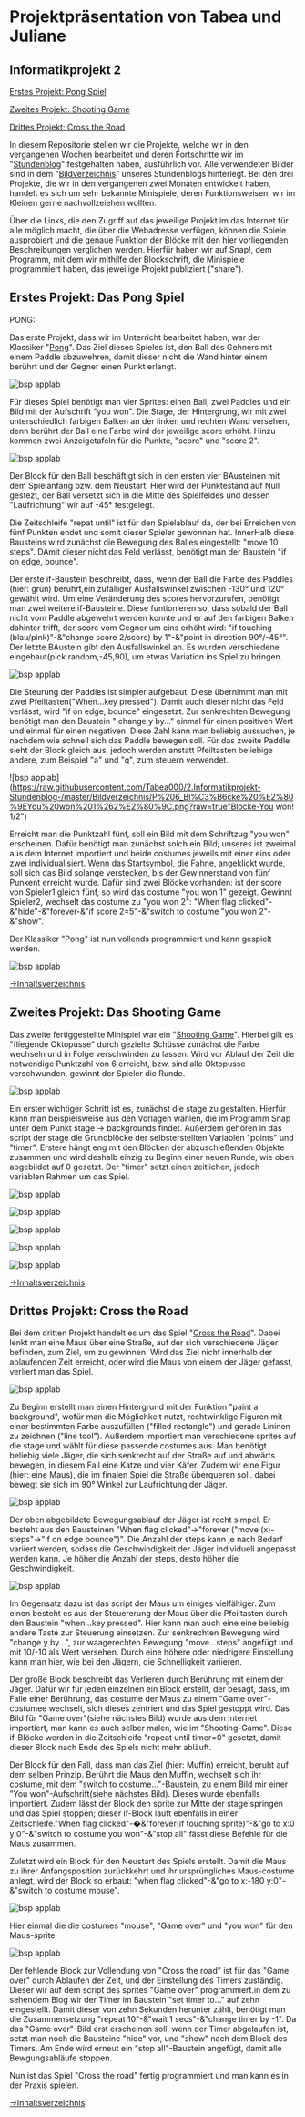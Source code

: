 # <a name="Inhaltsverzeichnis"></a> Projektpräsentation von Tabea und Juliane

## Informatikprojekt 2

[Erstes Projekt: Pong Spiel](#1)

[Zweites Projekt: Shooting Game](#2)

[Drittes Projekt: Cross the Road](#3)

In diesem Repositorie stellen wir die Projekte, welche wir in den vergangenen Wochen bearbeitet und deren Fortschritte wir im "<a href="https://github.com/Tabea000/2.Informatikprojekt-Stundenblog-">Stundenblog</a>" festgehalten haben, ausführlich vor. Alle verwendeten Bilder sind in dem "<a href="https://github.com/Tabea000/2.Informatikprojekt-Stundenblog-/tree/master/Bildverzeichnis">Bildverzeichnis</a>" unseres Stundenblogs hinterlegt. Bei den drei Projekte, die wir in den vergangenen zwei Monaten entwickelt haben, handelt es sich um sehr bekannte Minispiele, deren Funktionsweisen, wir im Kleinen gerne nachvollzeiehen wollten.

Über die Links, die den Zugriff auf das jeweilige Projekt im das Internet für alle möglich macht, die über die Webadresse verfügen, können die Spiele ausprobiert und die genaue Funktion der Blöcke mit den hier vorliegenden Beschreibungen verglichen werden. Hierfür haben wir auf Snap!, dem Programm, mit dem wir mithilfe der Blockschrift, die Minispiele programmiert haben, das jeweilige Projekt publiziert ("share").


## <a name="1"></a>Erstes Projekt: Das Pong Spiel


PONG:

Das erste Projekt, dass wir im Unterricht bearbeitet haben, war der 
Klassiker "<a href="https://snap.berkeley.edu/snapsource/snap.html#present:Username=Juliane000&ProjectName=Pong%20endg%C3%BCltige%20Version%2015.12">Pong</a>". Das Ziel dieses Spieles ist, den Ball des Gehners mit einem Paddle abzuwehren, damit dieser nicht die Wand hinter einem berührt und der Gegner einen Punkt erlangt.

![bsp applab](https://raw.githubusercontent.com/Tabea000/2.Informatikprojekt-Stundenblog-/master/Bildverzeichnis/P%202_%20stage%20mit%20sprites.png?raw=true "stage mit sprites")

Für dieses Spiel benötigt man vier Sprites: einen Ball, zwei Paddles und ein Bild mit der Aufschrift "you won". Die Stage, der Hintergrung, wir mit zwei unterschiedlich farbigen Balken an der linken und rechten Wand versehen, denn berührt der Ball eine Farbe wird der jeweilige score erhöht. Hinzu kommen zwei Anzeigetafeln für die Punkte, "score" und "score 2".

![bsp applab](https://raw.githubusercontent.com/Tabea000/2.Informatikprojekt-Stundenblog-/master/Bildverzeichnis/P%203_Block%20des%20Balls.png?raw=true "Block des Balls")

Der Block für den Ball beschäftigt sich in den ersten vier BAusteinen mit dem Spielanfang bzw. dem Neustart. Hier wird der Punktestand auf Null gestezt, der Ball versetzt sich in die Mitte des Spielfeldes und dessen "Laufrichtung" wir auf -45° festgelegt.

Die Zeitschleife "repat until" ist für den Spielablauf da, der bei Erreichen von fünf Punkten endet und somit dieser Spieler gewonnen hat. InnerHalb diese Bausteins wird zunächst die Bewegung des Balles eingestellt: "move 10 steps". DAmit dieser nicht das Feld verlässt, benötigt man der Baustein "if on edge, bounce".

Der erste if-Baustein beschreibt, dass, wenn der Ball die Farbe des Paddles (hier: grün) berührt,ein zufälliger Ausfallswinkel zwischen -130° und 120° gewählt wird. Um eine Veränderung des scores hervorzurufen, benötigt man zwei weitere if-Bausteine. Diese funtionieren so, dass sobald der Ball nicht vom Paddle abgewehrt werden konnte und er auf den farbigen Balken dahinter trifft, der score vom Gegner um eins erhöht wird: "if touching (blau/pink)"-&"change score 2/score) by 1"-&"point in direction 90°/-45°". Der letzte BAustein gibt den Ausfallswinkel an. Es wurden verschiedene eingebaut(pick random,-45,90), um etwas Variation ins Spiel zu bringen.

![bsp applab](https://raw.githubusercontent.com/Tabea000/2.Informatikprojekt-Stundenblog-/master/Bildverzeichnis/P%204_Steuerung%20paddle1.png?raw=true "Steuerung paddle 1")

Die Steurung der Paddles ist simpler aufgebaut. Diese übernimmt man mit zwei Pfeiltasten("When...key pressed"). Damit auch dieser nicht das Feld verlässt, wird "if on edge, bounce" eingesetzt. Zur senkrechten Bewegung benötigt man den Baustein " change y by..." einmal für einen positiven Wert und einmal für einen negativen. Diese Zahl kann man beliebig aussuchen, je nachdem wie schnell sich das Paddle bewegen soll. Für das zweite Paddle sieht der Block gleich aus, jedoch werden anstatt Pfeiltasten beliebige andere, zum Beispiel "a" und "q", zum steuern verwendet.

![bsp applab](https://raw.githubusercontent.com/Tabea000/2.Informatikprojekt-Stundenblog-/master/Bildverzeichnis/P%206_Bl%C3%B6cke%20%E2%80%9EYou%20won%201%262%E2%80%9C.png?raw=true"Blöcke-You won! 1/2")

Erreicht man die Punktzahl fünf, soll ein Bild mit dem Schriftzug "you won" erscheinen. Dafür benötigt man zunächst solch ein Bild; unseres ist zweimal aus dem Internet importiert und beide costumes jeweils mit einer eins oder zwei individualisiert. Wenn das Startsymbol, die Fahne, angeklickt wurde, soll sich das Bild solange verstecken, bis der Gewinnerstand von fünf Punkent erreicht wurde. Dafür sind zwei Blöcke vorhanden: ist der score von Spieler1 gleich fünf, so wird das costume "you won 1" gezeigt. Gewinnt Spieler2, wechselt das costume zu "you won 2": "When flag clicked"-&"hide"-&"forever-&"if score 2=5"-&"switch to costume "you won 2"-&"show".

Der Klassiker "Pong" ist nun vollends programmiert und kann gespielt werden.

![bsp applab](https://raw.githubusercontent.com/Tabea000/2.Informatikprojekt-Stundenblog-/master/Bildverzeichnis/P%207_Costumes%20%E2%80%9EYou%20won%201%262%E2%80%9C.png?raw=true "costumes-You won! 1/2")

[→Inhaltsverzeichnis](#Inhaltsverzeichnis)



## <a name="2"></a>Zweites Projekt: Das Shooting Game

Das zweite fertiggestellte Minispiel war ein "<a href="https://snap.berkeley.edu/snapsource/snap.html#present:Username=Juliane000&ProjectName=Shooting%20Game%20Versuch%20Won">Shooting Game</a>". Hierbei gilt es "fliegende Oktopusse" durch gezielte Schüsse zunächst die Farbe wechseln und in Folge verschwinden zu lassen. Wird vor Ablauf der Zeit die notwendige Punktzahl von 6 erreicht, bzw. sind alle Oktopusse verschwunden, gewinnt der Spieler die Runde.


![bsp applab](https://raw.githubusercontent.com/Tabea000/2.Informatikprojekt-Stundenblog-/master/Bildverzeichnis/SG%202%20stage-timer%26points.png?raw=true "stage: points&timer")

Ein erster wichtiger Schritt ist es, zunächst die stage zu gestalten. Hierfür kann man beispielsweise aus den Vorlagen wählen, die im Programm Snap unter dem Punkt stage -> backgrounds findet. Außerdem gehören in das script der stage die Grundblöcke der selbsterstellten Variablen "points" und "timer". Erstere hängt eng mit den Blöcken der abzuschießenden Objekte zusammen und wird deshalb einzig zu Beginn einer neuen Runde, wie oben abgebildet auf 0 gesetzt. Der "timer" setzt einen zeitlichen, jedoch variablen Rahmen um das Spiel. 

![bsp applab](https://raw.githubusercontent.com/Tabea000/2.Informatikprojekt-Stundenblog-/master/Bildverzeichnis/SG%203%20sprites%20auf%20der%20stage.png?raw=true "stage mit sprites")

![bsp applab](https://raw.githubusercontent.com/Tabea000/2.Informatikprojekt-Stundenblog-/master/Bildverzeichnis/SG%204%20Bl%C3%B6cke%20der%20Oktopusse.png?raw=true "Blöcke der Oktopusse")

![bsp applab](https://raw.githubusercontent.com/Tabea000/2.Informatikprojekt-Stundenblog-/master/Bildverzeichnis/SG%205%20costumes%20der%20Oktopusse.png?raw=true "costumes der Oktopusse")

![bsp applab](https://raw.githubusercontent.com/Tabea000/2.Informatikprojekt-Stundenblog-/master/Bildverzeichnis/SG%206%20Linse.png?raw=true "Linse")

![bsp applab](https://raw.githubusercontent.com/Tabea000/2.Informatikprojekt-Stundenblog-/master/Bildverzeichnis/SG%207%20Game%20Over%20und%20Won.png?raw=true "Game over! und Won!")





[→Inhaltsverzeichnis](#Inhaltsverzeichnis)

## <a name="3"></a>Drittes Projekt: Cross the Road

Bei dem dritten Projekt handelt es um das Spiel "<a href="https://snap.berkeley.edu/snapsource/snap.html#present:Username=juliane000&ProjectName=Crossy%20road%2015.12-">Cross the Road</a>". Dabei lenkt man eine Maus über eine Straße, auf der sich verschiedene Jäger befinden, zum Ziel, um zu gewinnen. Wird das Ziel nicht innerhalb der ablaufenden Zeit erreicht, oder wird die Maus von einem der Jäger gefasst, verliert man das Spiel. 

![bsp applab](https://raw.githubusercontent.com/Tabea000/2.Informatikprojekt-Stundenblog-/master/Bildverzeichnis/CtR%202_%20stage%20mit%20sprites.png?raw=true "stage mit sprites")

Zu Beginn erstellt man einen Hintergrund mit der Funktion "paint a background", wofür man die Möglichkeit nutzt, rechtwinklige Figuren mit einer bestimmten Farbe auszufüllen ("filled rectangle") und gerade Lininen zu zeichnen ("line tool"). Außerdem importiert man verschiedene sprites auf die stage und wählt für diese passende costumes aus. Man benötigt beliebig viele Jäger, die sich senkrecht auf der Straße auf und abwärts bewegen, in diesem Fall eine Katze und vier Käfer. Zudem wir eine Figur (hier: eine Maus), die im finalen Spiel die Straße überqueren soll. dabei bewegt sie sich im 90° Winkel zur Laufrichtung der Jäger.

![bsp applab](https://raw.githubusercontent.com/Tabea000/2.Informatikprojekt-Stundenblog-/master/Bildverzeichnis/CtR%203_Bewegungsablauf.png?raw=true "Bewegungsablauf Jäger")

Der oben abgebildete Bewegungsablauf der Jäger ist recht simpel. Er besteht aus den Bausteinen "When flag clicked"->"forever ("move (x)-steps"->"if on edge bounce")". Die Anzahl der steps kann je nach Bedarf variiert werden, sodass die Geschwindigkeit der Jäger individuell angepasst werden kann. Je höher die Anzahl der steps, desto höher die Geschwindigkeit.


![bsp 
applab](https://raw.githubusercontent.com/Tabea000/2.Informatikprojekt-Stundenblog-/master/Bildverzeichnis/CtR%204_%20Maus.png?raw=true 
"Maus-script")

Im Gegensatz dazu ist das script der Maus um einiges vielfältiger. Zum einen besteht es aus der Steuererung der Maus über die Pfeiltasten durch den Baustein "when...key pressed". Hier kann man auch eine eine beliebig andere Taste zur Steuerung einsetzen. Zur senkrechten Bewegung wird "change y by...", zur waagerechten Bewegung "move...steps" angefügt und mit 10/-10 als Wert versehen. Durch eine höhere oder niedrigere Einstellung kann man hier, wie bei den Jägern, die Schnelligkeit variieren.

Der große Block beschreibt das Verlieren durch Berührung mit einem der Jäger. Dafür wir für jeden einzelnen ein Block erstellt, der besagt, dass, im Falle einer Berührung, das costume der Maus zu einem "Game over"-costumee wechselt, sich dieses zentriert und das Spiel gestoppt wird. Das Bild für "Game over"(siehe nächstes Bild) wurde aus dem Internet importiert, man kann es auch selber malen, wie im "Shooting-Game". Diese if-Blöcke werden in die Zeitschleife "repeat until timer=0" gesetzt, damit dieser Block nach Ende des Spiels nicht mehr abläuft.

Der Block für den Fall, dass man das Ziel (hier: Muffin) erreicht, beruht auf dem selben Prinzip. Berührt die Maus den Muffin, wechselt sich ihr costume, mit dem "switch to costume..."-Baustein, zu einem Bild mir einer "You won"-Aufschrift(siehe nächstes Bild). Dieses wurde ebenfalls importiert. Zudem lässt der Block den sprite zur Mitte der stage springen und das Spiel stoppen; dieser if-Block lauft ebenfalls in einer Zeitschleife."When flag clicked"-�&"forever(if touching sprite)"-&"go to x:0 y:0"-&"switch to costume you won"-&"stop all" fässt diese Befehle für die Maus zusammen.

Zuletzt wird ein Block für den Neustart des Spiels erstellt. Damit die Maus zu ihrer Anfangsposition zurückkehrt und ihr ursprüngliches Maus-costume anlegt, wird der Block so erbaut: "when flag clicked"-&"go to x:-180 y:0"-&"switch to costume mouse".

![bsp applab](https://raw.githubusercontent.com/Tabea000/2.Informatikprojekt-Stundenblog-/master/Bildverzeichnis/CtR%205_%20costumes%20Maus.png?raw=true "maus-costumes")

Hier einmal die die costumes "mouse", "Game over" und "you won" für den Maus-sprite

![bsp applab](https://raw.githubusercontent.com/Tabea000/2.Informatikprojekt-Stundenblog-/master/Bildverzeichnis/CtR%206_script%20game%20over.png?raw=true "Game over!-script")

Der fehlende Block zur Vollendung von "Cross the road" ist für das "Game over" durch Ablaufen der Zeit, und der Einstellung des Timers zuständig. Dieser wir auf dem script des sprites "Game over" programmiert.in dem zu sehendem Blog wir der Timer im Baustein "set timer to..." auf zehn eingestellt. Damit dieser von zehn Sekunden herunter zählt, benötigt man die Zusammensetzung "repeat 10"-&"wait 1 secs"-&"change timer by -1". Da das "Game over"-Bild erst erscheinen soll, wenn der Timer abgelaufen ist, setzt man noch die Bausteine "hide" vor, und "show" nach dem Block des Timers. Am Ende wird erneut ein "stop all"-Baustein angefügt, damit alle Bewgungsabläufe stoppen.

Nun ist das Spiel "Cross the road" fertig programmiert und man kann es 
in der Praxis spielen.

[→Inhaltsverzeichnis](#Inhaltsverzeichnis)

